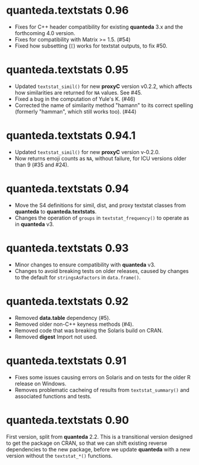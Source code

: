 # quanteda.textstats 0.96

* Fixes for C++ header compatibility for existing **quanteda** 3.x and the forthcoming 4.0 version.
* Fixes for compatibility with Matrix >= 1.5. (#54)
* Fixed how subsetting (`[`) works for textstat outputs, to fix #50.

# quanteda.textstats 0.95

* Updated `textstat_simil()` for new **proxyC** version v0.2.2, which affects how similarities are returned for `NA` values.  See #45.
* Fixed a bug in the computation of Yule's K. (#46)
* Corrected the name of similarity method "hamann" to its correct spelling (formerly "hamman", which still works too). (#44)

# quanteda.textstats 0.94.1

* Updated `textstat_simil()` for new **proxyC** version v-0.2.0.
* Now returns emoji counts as `NA`, without failure, for ICU versions older than 9 (#35 and #24).

# quanteda.textstats 0.94

* Move the S4 definitions for simil, dist, and proxy textstat classes from **quanteda** to **quanteda.textstats**.
* Changes the operation of `groups` in `textstat_frequency()` to operate as in **quanteda** v3.

# quanteda.textstats 0.93

* Minor changes to ensure compatibility with **quanteda** v3.
* Changes to avoid breaking tests on older releases, caused by changes to the default for `stringsAsFactors` in `data.frame()`.

# quanteda.textstats 0.92

* Removed **data.table** dependency (#5).
* Removed older non-C++ keyness methods (#4).
* Removed code that was breaking the Solaris build on CRAN.
* Removed **digest** Import not used.


# quanteda.textstats 0.91

* Fixes some issues causing errors on Solaris and on tests for the older R release on Windows.
* Removes problematic cacheing of results from `textstat_summary()` and associated functions and tests.

# quanteda.textstats 0.90

First version, split from **quanteda** 2.2.  This is a transitional version
designed to get the package on CRAN, so that we can shift existing reverse
dependencies to the new package, before we update **quanteda** with a new
version without the `textstat_*()` functions.

